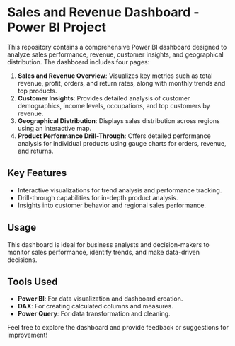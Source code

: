 # Sales and Revenue Dashboard - Power BI Project

This repository contains a comprehensive Power BI dashboard designed to analyze sales performance, revenue, customer insights, and geographical distribution. The dashboard includes four pages:

1. **Sales and Revenue Overview**: Visualizes key metrics such as total revenue, profit, orders, and return rates, along with monthly trends and top products.
2. **Customer Insights**: Provides detailed analysis of customer demographics, income levels, occupations, and top customers by revenue.
3. **Geographical Distribution**: Displays sales distribution across regions using an interactive map.
4. **Product Performance Drill-Through**: Offers detailed performance analysis for individual products using gauge charts for orders, revenue, and returns.

## Key Features
- Interactive visualizations for trend analysis and performance tracking.
- Drill-through capabilities for in-depth product analysis.
- Insights into customer behavior and regional sales performance.

## Usage
This dashboard is ideal for business analysts and decision-makers to monitor sales performance, identify trends, and make data-driven decisions.

## Tools Used
- **Power BI**: For data visualization and dashboard creation.
- **DAX**: For creating calculated columns and measures.
- **Power Query**: For data transformation and cleaning.

Feel free to explore the dashboard and provide feedback or suggestions for improvement!
